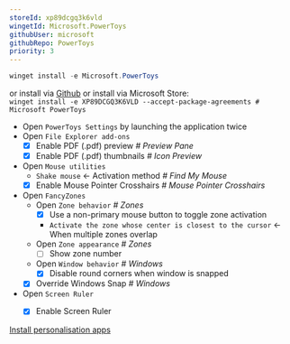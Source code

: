 ```yaml
---
storeId: xp89dcgq3k6vld
wingetId: Microsoft.PowerToys
githubUser: microsoft
githubRepo: PowerToys
priority: 3
---
```



```powershell
winget install -e Microsoft.PowerToys
```

or install via [Github](https://github.com/microsoft/PowerToys/releases/latest)
or install via Microsoft Store:  
`winget install -e XP89DCGQ3K6VLD --accept-package-agreements # Microsoft PowerToys`

- Open `PowerToys Settings` by launching the application twice
- Open `File Explorer add-ons`
  - [x] Enable PDF (.pdf) preview _# Preview Pane_
  - [x] Enable PDF (.pdf) thumbnails _# Icon Preview_
- Open `Mouse utilities`
  - `Shake mouse` ← Activation method _# Find My Mouse_
  - [x] Enable Mouse Pointer Crosshairs _# Mouse Pointer Crosshairs_
- Open `FancyZones`
  - Open `Zone behavior` _# Zones_
    - [x] Use a non-primary mouse button to toggle zone activation
    - `Activate the zone whose center is closest to the cursor` ← When multiple zones overlap
  - Open `Zone appearance` _# Zones_
    - [ ] Show zone number
  - Open `Window behavior` _# Windows_
    - [x] Disable round corners when window is snapped
  - [x] Override Windows Snap _# Windows_
- Open `Screen Ruler`
  - [x] Enable Screen Ruler



[Install personalisation apps](../notes/Install%20personalisation%20apps.md)